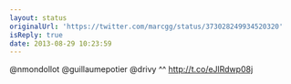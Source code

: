 ```yaml
---
layout: status
originalUrl: 'https://twitter.com/marcgg/status/373028249934520320'
isReply: true
date: 2013-08-29 10:23:59
---
```


@nmondollot @guillaumepotier @drivy ^^ http://t.co/eJlRdwp08j
